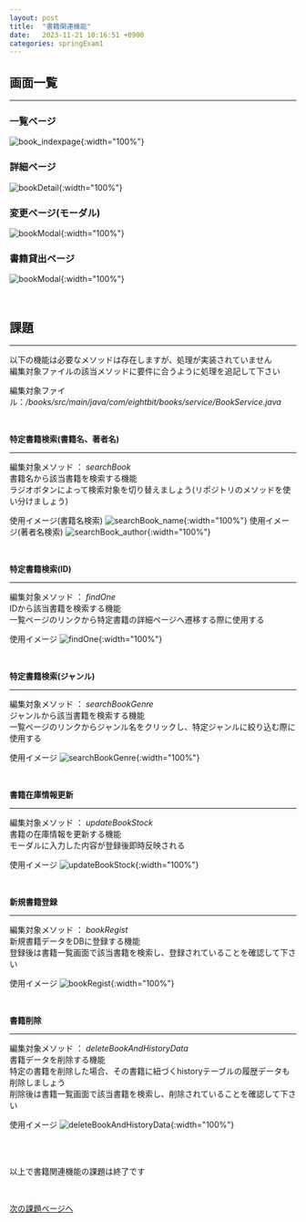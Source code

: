 ```yaml
---
layout: post
title:  "書籍関連機能"
date:   2023-11-21 10:16:51 +0900
categories: springExam1
---
```


## 画面一覧

---

### 一覧ページ
![book_indexpage](/spring-doc/images/springExam1/bookexam3/book_indexpage.png){:width="100%"}

### 詳細ページ
![bookDetail](/spring-doc/images/springExam1/bookexam3/bookDetail.png){:width="100%"}

### 変更ページ(モーダル)
![bookModal](/spring-doc/images/springExam1/bookexam3/bookModal.png){:width="100%"}

### 書籍貸出ページ
![bookModal](/spring-doc/images/springExam1/bookexam3/bookCheckout.png){:width="100%"}


<br>


## 課題
---
以下の機能は必要なメソッドは存在しますが、処理が実装されていません  
編集対象ファイルの該当メソッドに要件に合うように処理を追記して下さい

編集対象ファイル：<em>/books/src/main/java/com/eightbit/books/service/BookService.java</em>  

<br>


**特定書籍検索(書籍名、著者名)**  

---
編集対象メソッド ： <em>searchBook</em>  
書籍名から該当書籍を検索する機能  
ラジオボタンによって検索対象を切り替えましょう(リポジトリのメソッドを使い分けましょう)  

使用イメージ(書籍名検索)
![searchBook_name](/spring-doc/images/springExam1/bookexam3/searchBook_name.png){:width="100%"}
使用イメージ(著者名検索)
![searchBook_author](/spring-doc/images/springExam1/bookexam3/searchBook_author.png){:width="100%"}

<br>


**特定書籍検索(ID)**  

---
編集対象メソッド ： <em>findOne</em>  
IDから該当書籍を検索する機能  
一覧ページのリンクから特定書籍の詳細ページへ遷移する際に使用する

使用イメージ
![findOne](/spring-doc/images/springExam1/bookexam3/findOne.png){:width="100%"}


<br>


**特定書籍検索(ジャンル)**  

---
編集対象メソッド ： <em>searchBookGenre</em>  
ジャンルから該当書籍を検索する機能  
一覧ページのリンクからジャンル名をクリックし、特定ジャンルに絞り込む際に使用する

使用イメージ
![searchBookGenre](/spring-doc/images/springExam1/bookexam3/searchBookGenre.png){:width="100%"}


<br>

**書籍在庫情報更新**  

---
編集対象メソッド ： <em>updateBookStock</em>  
書籍の在庫情報を更新する機能  
モーダルに入力した内容が登録後即時反映される

使用イメージ
![updateBookStock](/spring-doc/images/springExam1/bookexam3/updateBookStock.png){:width="100%"}

<br>


**新規書籍登録**  

---
編集対象メソッド ： <em>bookRegist</em>  
新規書籍データをDBに登録する機能  
登録後は書籍一覧画面で該当書籍を検索し、登録されていることを確認して下さい

使用イメージ
![bookRegist](/spring-doc/images/springExam1/bookexam3/bookRegist.png){:width="100%"}

<br>


**書籍削除**  

---
編集対象メソッド ： <em>deleteBookAndHistoryData</em>  
書籍データを削除する機能  
特定の書籍を削除した場合、その書籍に紐づくhistoryテーブルの履歴データも削除しましょう  
削除後は書籍一覧画面で該当書籍を検索し、削除されていることを確認して下さい

使用イメージ
![deleteBookAndHistoryData](/spring-doc/images/springExam1/bookexam3/deleteBookAndHistoryData.png){:width="100%"}


<br>
<br>

以上で書籍関連機能の課題は終了です


<br>

[次の課題ページへ](/spring-doc/springexam1/bookexam3.html)